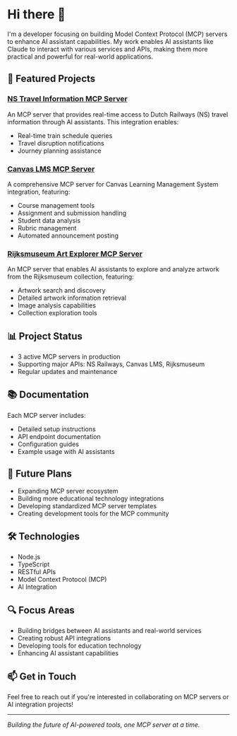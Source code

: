 # Hi there 👋

I'm a developer focusing on building Model Context Protocol (MCP) servers to enhance AI assistant capabilities. My work enables AI assistants like Claude to interact with various services and APIs, making them more practical and powerful for real-world applications.

## 🚀 Featured Projects

### [NS Travel Information MCP Server](https://github.com/r-huijts/ns-mcp-server)
An MCP server that provides real-time access to Dutch Railways (NS) travel information through AI assistants. This integration enables:
- Real-time train schedule queries
- Travel disruption notifications
- Journey planning assistance

### [Canvas LMS MCP Server](https://github.com/r-huijts/canvas-mcp)
A comprehensive MCP server for Canvas Learning Management System integration, featuring:
- Course management tools
- Assignment and submission handling
- Student data analysis
- Rubric management
- Automated announcement posting

### [Rijksmuseum Art Explorer MCP Server](https://github.com/r-huijts/rijksmuseum-mcp)
An MCP server that enables AI assistants to explore and analyze artwork from the Rijksmuseum collection, featuring:
- Artwork search and discovery
- Detailed artwork information retrieval
- Image analysis capabilities
- Collection exploration tools

## 📊 Project Status
- 3 active MCP servers in production
- Supporting major APIs: NS Railways, Canvas LMS, Rijksmuseum
- Regular updates and maintenance

## 📚 Documentation
Each MCP server includes:
- Detailed setup instructions
- API endpoint documentation
- Configuration guides
- Example usage with AI assistants

## 🔮 Future Plans
- Expanding MCP server ecosystem
- Building more educational technology integrations
- Developing standardized MCP server templates
- Creating development tools for the MCP community

## 🛠 Technologies
- Node.js
- TypeScript
- RESTful APIs
- Model Context Protocol (MCP)
- AI Integration

## 🔍 Focus Areas
- Building bridges between AI assistants and real-world services
- Creating robust API integrations
- Developing tools for education technology
- Enhancing AI assistant capabilities

## 📫 Get in Touch
Feel free to reach out if you're interested in collaborating on MCP servers or AI integration projects!

---
*Building the future of AI-powered tools, one MCP server at a time.*